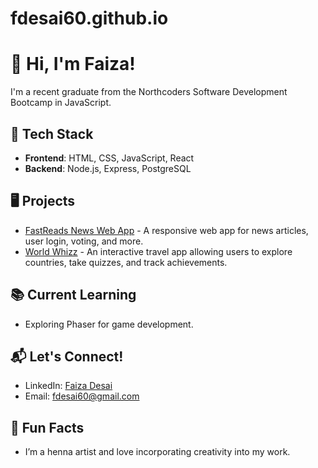 # fdesai60.github.io
# 👋 Hi, I'm Faiza! 

I'm a recent graduate from the Northcoders Software Development Bootcamp in JavaScript.

## 🚀 Tech Stack
- **Frontend**: HTML, CSS, JavaScript, React
- **Backend**: Node.js, Express, PostgreSQL


## 🖥️ Projects
- [FastReads News Web App](https://github.com/fdesai60/fe-nc-news) - A responsive web app for news articles, user login, voting, and more.
- [World Whizz](https://github.com/fdesai60/portfolio) - An interactive travel app allowing users to explore countries, take quizzes, and track achievements.

## 📚 Current Learning
- Exploring Phaser for game development.

## 📬 Let's Connect!
- LinkedIn: [Faiza Desai](https://www.linkedin.com/in/faiza-desai-557731333/)
- Email: [fdesai60@gmail.com](mailto:fdesai60@gmail.com)

## 🎨 Fun Facts
- I’m a henna artist and love incorporating creativity into my work.

